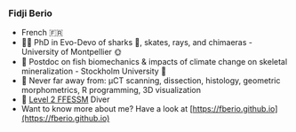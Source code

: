 ### Fidji Berio

* French 🇫🇷
* 👩‍🎓 PhD in Evo-Devo of sharks 🦈, skates, rays, and chimaeras - University of Montpellier 🌞
* 🥷 Postdoc on fish biomechanics & impacts of climate change on skeletal mineralization - Stockholm University 🥶
* 🔭 Never far away from: µCT scanning, dissection, histology, geometric morphometrics, R programming, 3D visualization
* 🤿 [Level 2 FFESSM](https://ffessm.fr/plongeur-niveau-2) Diver
* Want to know more about me? Have a look at [https://fberio.github.io](https://fberio.github.io)

